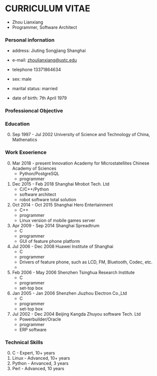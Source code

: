# CURRICULUM VITAE

- Zhou Lianxiang
- Programmer, Software Architect

### Personal infornation

- address: Jiuting Songjiang Shanghai
- e-mail: zhoulianxiang@ustc.edu
- telephone 13371864634

- sex: male
- marital status: married
- date of birth: 7th April 1979

### Professioncal Objective

### Education

0. Sep 1997 - Jul 2002 University of Science and Technology of China, Mathenatics

### Work Exoerience

0. Mar 2018 - present Innovation Academy for Microstatellites Chinese Academy of Sciences
    - Python/PostgreSQL
    - programmer
0. Dec 2015 - Feb 2018 Shanghai Mrobot Tech. Ltd
    - C/C++/Python
    - software architect
    - robot software total solution
0. Oct 2014 - Oct 2015 Shanghai Hero Entertainment
    - C++
    - programmer
    - Linux version of mobile games server 
0. Apr 2009 - Sep 2014 Shanghai Spreadtrum
    - C
    - programmer
    - GUI of feature phone platform
0. Jul 2006 - Dec 2008 Huawei Institute of Shanghai
    - C
    - programmer
    - Drivers of feature phone, such as LCD, FM, Bluetooth, Codec, etc.
    - 
0. Feb 2006 - May 2006 Shenzhen Tsinghua Research Institute
    - C
    - programmer
    - set-top box
0. Jan 2005 - Jan 2006 Shenzhen Jiuzhou Electron Co.,Ltd
    - C
    - programmer
    - set-top box
0. Jul 2002 - Dec 2004 Beijing Kangda Zhuyou software Tech. Ltd
    - Powerbuilder/Oracle
    - programmer
    - ERP software

### Technical Skills

0. C -  Expert, 10+ years
0. Linux - Advanced, 10+ years
0. Python - Anvanced, 3 years
0. Perl - Advanced, 10 years
